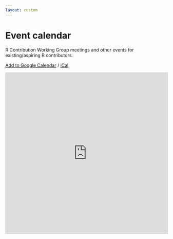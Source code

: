 ```yaml
---
layout: custom
---
```


# Event calendar

R Contribution Working Group meetings and other events for existing/aspiring R contributors.

[Add to Google Calendar](https://calendar.google.com/calendar/u/0/r?cid=nc4tg39nam44itn9uhnf751hbk@group.calendar.google.com) / [iCal](https://calendar.google.com/calendar/ical/nc4tg39nam44itn9uhnf751hbk%40group.calendar.google.com/public/basic.ics)

<iframe src="https://teamup.com/kskqth1ysymh61tiyv?showProfileAndInfo=0&showSidepanel=1&showAgendaHeader=1&showAgendaDetails=0&showYearViewHeader=1" style="width: 100%; height: 500px; border: 1px solid #cccccc" frameborder="0"></iframe>

